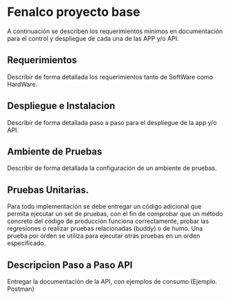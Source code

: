 # Fenalco proyecto base

A continuación se describen los requerimientos mínimos en documentación para el control y despliegue de cada una de las APP y/o API.

## Requerimientos 

Describir de forma detallada los requerimientos tanto de SoftWare como HardWare.

## Despliegue e Instalacion 

Describir de forma detallada paso a paso para el despliegue de la app y/o API.

## Ambiente de Pruebas

Describir de forma detallada la configuración de un ambiente de pruebas.

## Pruebas Unitarias.

Para todo implementación se debe entregar un código adicional que permita ejecutar un set de pruebas, con el fin de comprobar que un método concreto del código de producción funciona correctamente, probar las regresiones o realizar pruebas relacionadas (buddy) o de humo. Una prueba por orden se utiliza para ejecutar otras pruebas en un orden especificado.

## Descripcion Paso a Paso API

Entregar la documentación de la API, con ejemplos de consumo (Ejemplo. Postman)
